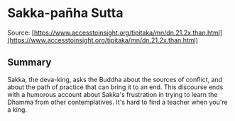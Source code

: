 # Sakka-pañha Sutta

Source: [https://www.accesstoinsight.org/tipitaka/mn/dn.21.2x.than.html](https://www.accesstoinsight.org/tipitaka/mn/dn.21.2x.than.html)

## Summary
Sakka, the deva-king, asks the Buddha about the sources of conflict, and about the path of practice that can bring it to an end. This discourse ends with a humorous account about Sakka's frustration in trying to learn the Dhamma from other contemplatives. It's hard to find a teacher when you're a king.